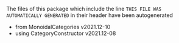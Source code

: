 The files of this package which include the line `THIS FILE WAS AUTOMATICALLY GENERATED` in their header have been autogenerated

* from MonoidalCategories v2021.12-10
* using CategoryConstructor v2021.12-08
